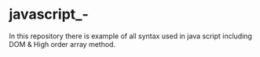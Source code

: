 # javascript_-
In this repository there is example of all   syntax used in java script including DOM & High order array method. 
